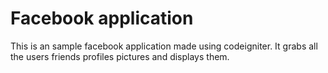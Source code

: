 <h1>Facebook application</h1>
This is an sample facebook application made using codeigniter.
It grabs all the users friends profiles pictures and displays them.